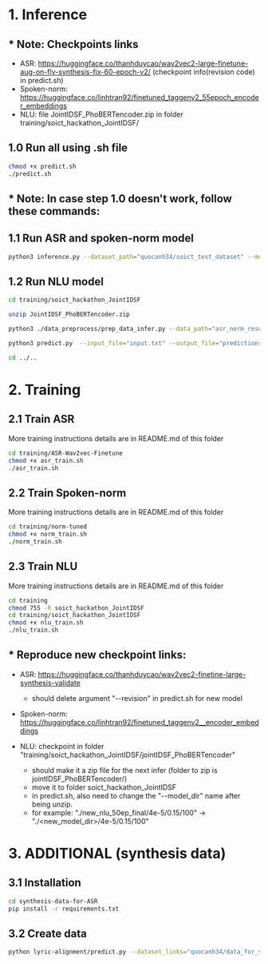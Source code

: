 # 1. Inference
## * Note: Checkpoints links
- ASR: https://huggingface.co/thanhduycao/wav2vec2-large-finetune-aug-on-fly-synthesis-fix-60-epoch-v2/ (checkpoint info(revision code) in predict.sh)
- Spoken-norm: https://huggingface.co/linhtran92/finetuned_taggenv2_55epoch_encoder_embeddings
- NLU: file JointIDSF_PhoBERTencoder.zip in folder training/soict_hackathon_JointIDSF/

## 1.0 Run all using .sh file
```bash
chmod +x predict.sh
./predict.sh
```
## * Note: In case step 1.0 doesn't work, follow these commands:
## 1.1 Run ASR and spoken-norm model
```bash
python3 inference.py --dataset_path="quocanh34/soict_test_dataset" --model_path="thanhduycao/wav2vec2-finetune-aug-on-fly-60-epoch-ver-02" --norm_path="linhtran92/finetuned_taggenv2_60epoch_encoder_embeddings" --token="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" --hgf_infer_result_path="quocanh34/test_result" --local_infer_result_path="asr_norm_result_data" --num_proc=1 --split="train" --revision="fb695560bcb4edb57659f86930dddd959516b650"
```
## 1.2 Run NLU model
```bash
cd training/soict_hackathon_JointIDSF
```
```bash
unzip JointIDSF_PhoBERTencoder.zip
```
```bash
python3 ./data_preprocess/prep_data_infer.py --data_path="asr_norm_result_data" --text_column="pred_str_norm" --split_name="train"
```
```bash
python3 predict.py  --input_file="input.txt" --output_file="predictions.jsonl" --model_dir="./new_nlu_50ep_final/4e-5/0.15/100"
```
```bash
cd ../..
```

# 2. Training
## 2.1 Train ASR
More training instructions details are in README.md of this folder
```bash
cd training/ASR-Wav2vec-Finetune
chmod +x asr_train.sh
./asr_train.sh
```
## 2.2 Train Spoken-norm
More training instructions details are in README.md of this folder
```bash
cd training/norm-tuned
chmod +x norm_train.sh
./norm_train.sh
```
## 2.3 Train NLU 
More training instructions details are in README.md of this folder
```bash
cd training
chmod 755 -R soict_hackathon_JointIDSF
cd training/soict_hackathon_JointIDSF
chmod +x nlu_train.sh
./nlu_train.sh
```
## * Reproduce new checkpoint links:
- ASR: https://huggingface.co/thanhduycao/wav2vec2-finetine-large-synthesis-validate 
    - should delete argument "--revision" in predict.sh for new model

- Spoken-norm: https://huggingface.co/linhtran92/finetuned_taggenv2__encoder_embeddings

- NLU: checkpoint in folder "training/soict_hackathon_JointIDSF/jointIDSF_PhoBERTencoder" 
    - should make it a zip file for the next infer (folder to zip is jointIDSF_PhoBERTencoder/)
    - move it to folder soict_hackathon_JointIDSF 
    - in predict.sh, also need to change the "--model_dir" name after being unzip.
    - for example: "./new_nlu_50ep_final/4e-5/0.15/100" -> "./<new_model_dir>/4e-5/0.15/100"


# 3. ADDITIONAL (synthesis data)
## 3.1 Installation
```bash
cd synthesis-data-for-ASR
pip install -r requirements.txt
```
## 3.2 Create data
```bash
python lyric-alignment/predict.py --dataset_links="quocanh34/data_for_synthesis" --output_path=<new-dataset-path> --token=<> --num_workers=1
```
